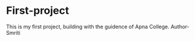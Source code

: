 # First-project
This is my first project, building with the guidence of Apna College.
Author- Smriti
